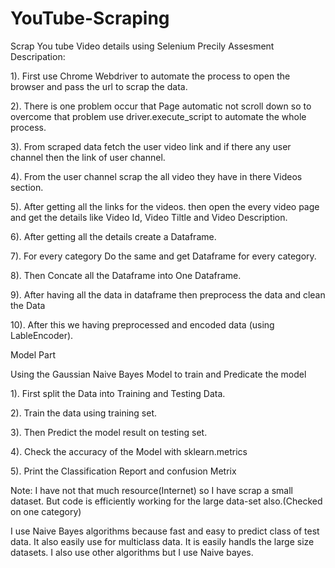 # YouTube-Scraping
Scrap You tube Video details using Selenium
Precily Assesment Descripation:

1). First use Chrome Webdriver to automate the process to open the browser and pass the url to scrap the data. 

2). There is one problem occur that Page automatic not scroll down so to overcome that problem use driver.execute_script to automate the whole process.

3). From scraped data fetch the user video link and if there any user channel then the link of user channel.

4). From the user channel scrap the all video they have in there Videos section.

5). After getting all the links for the videos. then open the every video page and get the details like Video Id, Video Tiltle and Video Description.

6). After getting all the details create a Dataframe.

7). For every category Do the same and get Dataframe for every category.

8). Then Concate all the Dataframe into One Dataframe.

9). After having all the data in dataframe then preprocess the data and clean the Data

10). After this we having preprocessed and encoded data (using LableEncoder).


Model Part 

Using the Gaussian Naive Bayes Model to train and Predicate the model

1). First split the Data into Training and Testing Data.

2). Train the data using training set.

3). Then Predict the model result on testing set.

4). Check the accuracy of the Model with sklearn.metrics

5). Print the Classification Report and confusion Metrix


Note: I have not that much resource(Internet) so I have scrap a small dataset. But code is efficiently working for the large data-set also.(Checked on one category)

I use Naive Bayes algorithms because fast and easy to predict class of test data. It also easily use for multiclass data.
It is easily handls the large size datasets. I also use other algorithms but I use Naive bayes.
	

